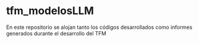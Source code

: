 # tfm_modelosLLM
En este repositorio se alojan tanto los códigos desarrollados como informes generados durante el desarrollo del TFM
